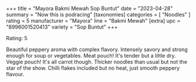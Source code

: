 +++
title = "Mayora Bakmi Mewah Sop Buntut"
date = "2023-04-28"
summary = "Now this is podracing"
[taxonomies]
categories = [ "Noodles" ]
rating = 5
manufacturer = "Mayora"
line = "Bakmi Mewah"
[extra]
upc = "8996001520413"
variety = "Sop Buntut"
+++

Rating: 5

Beautiful peppery aroma with complex flavory.
Intensely savory and strong enough for soup or vegetables.
Meat pouch! It's tender but a little dry.
Veggie pouch! It's all carrot though.
Thicker noodles than usual but not the star of the show.
Chilli flakes included but no heat, just smooth peppery flavour.
